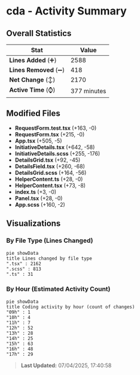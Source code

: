 # cda - Activity Summary 

## Overall Statistics

| Stat                   | Value                                                             |
| ---------------------- | ----------------------------------------------------------------- |
| **Lines Added** (➕)   | 2588                                          |
| **Lines Removed** (➖) | 418                                        |
| **Net Change** (↕)    | 2170                |
| **Active Time** (⌚)   | 377 minutes |


## Modified Files
- **RequestForm.test.tsx** (+163, -0)
- **RequestForm.tsx** (+215, -0)
- **App.tsx** (+505, -5)
- **InitiativeDetails.tsx** (+642, -58)
- **InitiativeDetails.scss** (+255, -176)
- **DetailsGrid.tsx** (+92, -45)
- **DetailsField.tsx** (+260, -68)
- **DetailsGrid.scss** (+164, -56)
- **HelperContent.ts** (+28, -0)
- **HelperContent.tsx** (+73, -8)
- **index.ts** (+3, -0)
- **Panel.tsx** (+28, -0)
- **App.scss** (+160, -2)

## Visualizations

### By File Type (Lines Changed)

```mermaid
pie showData
title Lines changed by file type
".tsx" : 2162
".scss" : 813
".ts" : 31
```

### By Hour (Estimated Activity Count)

```mermaid
pie showData
title Coding activity by hour (count of changes)
"09h" : 1
"10h" : 4
"11h" : 7
"12h" : 52
"13h" : 28
"14h" : 25
"15h" : 63
"16h" : 48
"17h" : 29
```


> **Last Updated:** 07/04/2025, 17:40:58